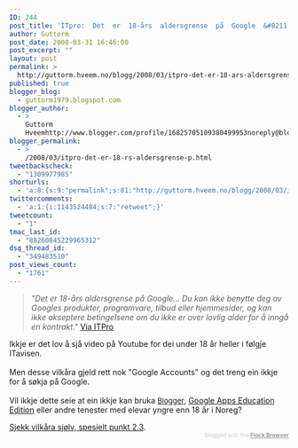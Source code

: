 ```yaml
---
ID: 244
post_title: 'ITpro:  Det  er  18-års  aldersgrense  på  Google  &#8211;'
author: Guttorm
post_date: 2008-03-31 16:46:00
post_excerpt: ""
layout: post
permalink: >
  http://guttorm.hveem.no/blogg/2008/03/itpro-det-er-18-ars-aldersgrense-pa-google/
published: true
blogger_blog:
  - guttorm1979.blogspot.com
blogger_author:
  - >
    Guttorm
    Hveemhttp://www.blogger.com/profile/16825705109380499953noreply@blogger.com
blogger_permalink:
  - >
    /2008/03/itpro-det-er-18-rs-aldersgrense-p.html
tweetbackscheck:
  - "1309977985"
shorturls:
  - 'a:8:{s:9:"permalink";s:81:"http://guttorm.hveem.no/blogg/2008/03/itpro-det-er-18-ars-aldersgrense-pa-google/";s:7:"tinyurl";s:25:"http://tinyurl.com/alna8g";s:4:"isgd";s:17:"http://is.gd/h1VM";s:5:"bitly";s:18:"http://bit.ly/nzdi";s:5:"snipr";s:22:"http://snipr.com/amljs";s:5:"snurl";s:22:"http://snurl.com/amljs";s:7:"snipurl";s:24:"http://snipurl.com/amljs";s:4:"trim";s:17:"http://tr.im/c74o";}'
twittercomments:
  - 'a:1:{i:1143524484;s:7:"retweet";}'
tweetcount:
  - "1"
tmac_last_id:
  - "88260845229965312"
dsq_thread_id:
  - "349483510"
post_views_count:
  - "1761"
---
```

<blockquote cite="chrome://flock/content/shelf/notesSidebar.xul"><span style="font-style: italic;">"Det er 18-års aldersgrense på Google... Du kan ikke benytte deg av Googles produkter, programvare, tilbud eller hjemmesider, og kan ikke akseptere betingelsene om du ikke er over lovlig alder for å inngå en kontrakt." </span><a href="http://itpro.no/art/12431.html">Via ITPro</a><span style="font-style: italic;"><br /></span></blockquote>Ikkje er det lov å sjå video på Youtube for dei under 18 år heller i følgje ITavisen.<br /><br />Men desse vilkåra gjeld rett nok "Google Accounts" og det treng ein ikkje for å søkja på Google.<br /><br />Vil ikkje dette seie at ein ikkje kan bruka <font size="-1"><a onclick="javascript:urchinTracker ('/embedmktg/blogger');" href="http://www2.blogger.com/start?hl=no&amp;utm_source=no-abt-no-blogger&amp;utm_medium=abt&amp;utm_campaign=no">Blogger</a></font>, <a href="http://www.google.com/a/cpanel/education/new">Google Apps Education Edition</a> eller andre tenester med elevar yngre enn 18 år i Noreg?<br /><span style="font-style: italic;"></span><p class="citation"><cite cite="chrome://flock/content/shelf/notesSidebar.xul"><a href="chrome://flock/content/shelf/notesSidebar.xul"></a></cite></p><a href="http://www.google.com/accounts/TOS">Sjekk vilkåra sjølv, spesielt punkt 2.3</a>.<div class="flockcredit" style="text-align: right; color: #CCC; font-size: x-small;">Blogged with the <a href="http://www.flock.com/blogged-with-flock" style="color: #999; font-weight: bold;" target="_new" title="Flock Browser">Flock Browser</a></div>